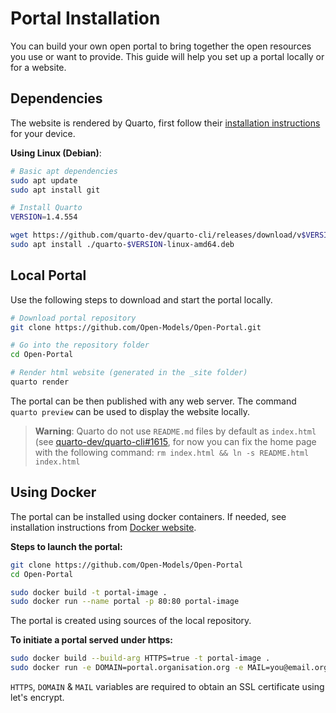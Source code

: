 # Portal Installation

You can build your own open portal to bring together the open resources you use or want to provide. This guide will help
you set up a portal locally or for a website.

## Dependencies

The website is rendered by Quarto, first follow their [installation instructions](https://quarto.org/docs/get-started/) for your device.

**Using Linux (Debian)**:
```bash
# Basic apt dependencies
sudo apt update
sudo apt install git

# Install Quarto
VERSION=1.4.554

wget https://github.com/quarto-dev/quarto-cli/releases/download/v$VERSION/quarto-$VERSION-linux-amd64.deb
sudo apt install ./quarto-$VERSION-linux-amd64.deb
```

## Local Portal

Use the following steps to download and start the portal locally.

```bash
# Download portal repository
git clone https://github.com/Open-Models/Open-Portal.git

# Go into the repository folder
cd Open-Portal

# Render html website (generated in the _site folder)
quarto render
```

The portal can be then published with any web server. The command `quarto preview` can be used to display the website locally.

> **Warning**: Quarto do not use `README.md` files by default as `index.html` (see
> [quarto-dev/quarto-cli#1615](https://github.com/quarto-dev/quarto-cli/issues/1615),
> for now you can fix the home page with the following command: `rm index.html && ln -s README.html index.html`

## Using Docker

The portal can be installed using docker containers. If needed, see installation instructions from [Docker
website](https://docs.docker.com/engine/install/).

**Steps to launch the portal:**
```bash
git clone https://github.com/Open-Models/Open-Portal
cd Open-Portal

sudo docker build -t portal-image .
sudo docker run --name portal -p 80:80 portal-image
```

The portal is created using sources of the local repository.

**To initiate a portal served under https:**
```bash
sudo docker build --build-arg HTTPS=true -t portal-image .
sudo docker run -e DOMAIN=portal.organisation.org -e MAIL=you@email.org -p 80:80 -p 443:443 portal-image
```

`HTTPS`, `DOMAIN` & `MAIL` variables are required to obtain an SSL certificate using let's encrypt.
